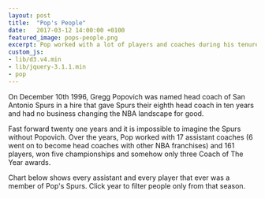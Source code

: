 ```yaml
---
layout: post
title:  "Pop's People"
date:   2017-03-12 14:00:00 +0100
featured_image: pops-people.png
excerpt: Pop worked with a lot of players and coaches during his tenure as San Antonio Spurs head coach. Let's see who they are.
custom_js:
- lib/d3.v4.min
- lib/jquery-3.1.1.min
- pop
---
```

<p>On December 10th 1996, Gregg Popovich was named head coach of San Antonio Spurs in a hire that gave Spurs their eighth head coach in ten years and had no business changing the NBA landscape for good.</p>

<p>Fast forward twenty one years and it is impossible to imagine the Spurs without Popovich. Over the years, Pop worked with 17 assistant coaches (6 went on to become head coaches with other NBA franchises) and 161 players, won five championships and somehow only three Coach of The Year awards.</p>

<p>Chart below shows every assistant and every player that ever was a member of Pop's Spurs. Click year to filter people only from that season.</p>

<div id="viz" style="margin: 2rem 0 0; min-height: 600px;"></div>